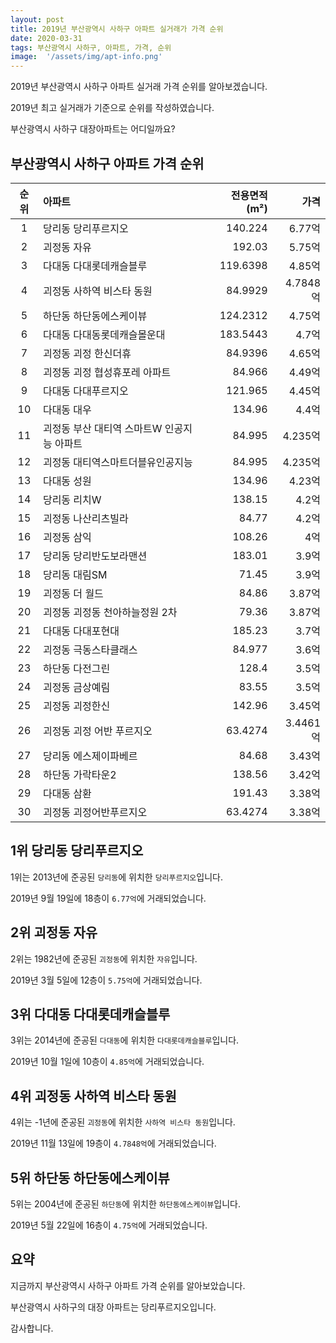 ```yaml
---
layout: post
title: 2019년 부산광역시 사하구 아파트 실거래가 가격 순위
date: 2020-03-31
tags: 부산광역시 사하구, 아파트, 가격, 순위
image:  '/assets/img/apt-info.png'
---
```


2019년 부산광역시 사하구 아파트 실거래 가격 순위를 알아보겠습니다.

2019년 최고 실거래가 기준으로 순위를 작성하였습니다.

부산광역시 사하구 대장아파트는 어디일까요?

## 부산광역시 사하구 아파트 가격 순위

|순위|아파트|전용면적(m²)|가격|
|:---:|:------|---:|---:|
|1|당리동 당리푸르지오|140.224|6.77억|
|2|괴정동 자유|192.03|5.75억|
|3|다대동 다대롯데캐슬블루|119.6398|4.85억|
|4|괴정동 사하역 비스타 동원|84.9929|4.7848억|
|5|하단동 하단동에스케이뷰|124.2312|4.75억|
|6|다대동 다대동롯데캐슬몰운대|183.5443|4.7억|
|7|괴정동 괴정 한신더휴|84.9396|4.65억|
|8|괴정동 괴정 협성휴포레 아파트|84.966|4.49억|
|9|다대동 다대푸르지오|121.965|4.45억|
|10|다대동 대우|134.96|4.4억|
|11|괴정동 부산 대티역 스마트W 인공지능 아파트|84.995|4.235억|
|12|괴정동 대티역스마트더블유인공지능|84.995|4.235억|
|13|다대동 성원|134.96|4.23억|
|14|당리동 리치W|138.15|4.2억|
|15|괴정동 나산리츠빌라|84.77|4.2억|
|16|괴정동 삼익|108.26|4억|
|17|당리동 당리반도보라맨션|183.01|3.9억|
|18|당리동 대림SM|71.45|3.9억|
|19|괴정동 더 월드|84.86|3.87억|
|20|괴정동 괴정동 천아하늘정원 2차|79.36|3.87억|
|21|다대동 다대포현대|185.23|3.7억|
|22|괴정동 극동스타클래스|84.977|3.6억|
|23|하단동 다전그린|128.4|3.5억|
|24|괴정동 금상예림|83.55|3.5억|
|25|괴정동 괴정한신|142.96|3.45억|
|26|괴정동 괴정 어반 푸르지오|63.4274|3.4461억|
|27|당리동 에스제이파베르|84.68|3.43억|
|28|하단동 가락타운2|138.56|3.42억|
|29|다대동 삼환|191.43|3.38억|
|30|괴정동 괴정어반푸르지오|63.4274|3.38억|



## 1위 당리동 당리푸르지오

1위는 2013년에 준공된 `당리동`에 위치한 `당리푸르지오`입니다.

2019년 9월 19일에 18층이 `6.77억`에 거래되었습니다.

<!-- * 카카오맵 - 지도퍼가기 -->
<!-- 1. 지도 노드 -->
<div id="daumRoughmapContainer1585858820523" class="root_daum_roughmap root_daum_roughmap_landing"></div>

<!--
	2. 설치 스크립트
	* 지도 퍼가기 서비스를 2개 이상 넣을 경우, 설치 스크립트는 하나만 삽입합니다.
-->
<script charset="UTF-8" class="daum_roughmap_loader_script" src="https://ssl.daumcdn.net/dmaps/map_js_init/roughmapLoader.js"></script>

<!-- 3. 실행 스크립트 -->
<script charset="UTF-8">
	new daum.roughmap.Lander({
		"timestamp" : "1585858820523",
		"key" : "xrtw",
		"mapWidth" : "320",
		"mapHeight" : "180"
	}).render();
</script>

## 2위 괴정동 자유

2위는 1982년에 준공된 `괴정동`에 위치한 `자유`입니다.

2019년 3월 5일에 12층이 `5.75억`에 거래되었습니다.

<!-- * 카카오맵 - 지도퍼가기 -->
<!-- 1. 지도 노드 -->
<div id="daumRoughmapContainer1585858811035" class="root_daum_roughmap root_daum_roughmap_landing"></div>

<!--
	2. 설치 스크립트
	* 지도 퍼가기 서비스를 2개 이상 넣을 경우, 설치 스크립트는 하나만 삽입합니다.
-->
<script charset="UTF-8" class="daum_roughmap_loader_script" src="https://ssl.daumcdn.net/dmaps/map_js_init/roughmapLoader.js"></script>

<!-- 3. 실행 스크립트 -->
<script charset="UTF-8">
	new daum.roughmap.Lander({
		"timestamp" : "1585858811035",
		"key" : "xrtv",
		"mapWidth" : "320",
		"mapHeight" : "180"
	}).render();
</script>

## 3위 다대동 다대롯데캐슬블루

3위는 2014년에 준공된 `다대동`에 위치한 `다대롯데캐슬블루`입니다.

2019년 10월 1일에 10층이 `4.85억`에 거래되었습니다.

<!-- * 카카오맵 - 지도퍼가기 -->
<!-- 1. 지도 노드 -->
<div id="daumRoughmapContainer1585858797115" class="root_daum_roughmap root_daum_roughmap_landing"></div>

<!--
	2. 설치 스크립트
	* 지도 퍼가기 서비스를 2개 이상 넣을 경우, 설치 스크립트는 하나만 삽입합니다.
-->
<script charset="UTF-8" class="daum_roughmap_loader_script" src="https://ssl.daumcdn.net/dmaps/map_js_init/roughmapLoader.js"></script>

<!-- 3. 실행 스크립트 -->
<script charset="UTF-8">
	new daum.roughmap.Lander({
		"timestamp" : "1585858797115",
		"key" : "xrtu",
		"mapWidth" : "320",
		"mapHeight" : "180"
	}).render();
</script>

## 4위 괴정동 사하역 비스타 동원

4위는 -1년에 준공된 `괴정동`에 위치한 `사하역 비스타 동원`입니다.

2019년 11월 13일에 19층이 `4.7848억`에 거래되었습니다.

<!-- * 카카오맵 - 지도퍼가기 -->
<!-- 1. 지도 노드 -->
<div id="daumRoughmapContainer1585858784886" class="root_daum_roughmap root_daum_roughmap_landing"></div>

<!--
	2. 설치 스크립트
	* 지도 퍼가기 서비스를 2개 이상 넣을 경우, 설치 스크립트는 하나만 삽입합니다.
-->
<script charset="UTF-8" class="daum_roughmap_loader_script" src="https://ssl.daumcdn.net/dmaps/map_js_init/roughmapLoader.js"></script>

<!-- 3. 실행 스크립트 -->
<script charset="UTF-8">
	new daum.roughmap.Lander({
		"timestamp" : "1585858784886",
		"key" : "xrtt",
		"mapWidth" : "320",
		"mapHeight" : "180"
	}).render();
</script>

## 5위 하단동 하단동에스케이뷰

5위는 2004년에 준공된 `하단동`에 위치한 `하단동에스케이뷰`입니다.

2019년 5월 22일에 16층이 `4.75억`에 거래되었습니다.

<!-- * 카카오맵 - 지도퍼가기 -->
<!-- 1. 지도 노드 -->
<div id="daumRoughmapContainer1585858776054" class="root_daum_roughmap root_daum_roughmap_landing"></div>

<!--
	2. 설치 스크립트
	* 지도 퍼가기 서비스를 2개 이상 넣을 경우, 설치 스크립트는 하나만 삽입합니다.
-->
<script charset="UTF-8" class="daum_roughmap_loader_script" src="https://ssl.daumcdn.net/dmaps/map_js_init/roughmapLoader.js"></script>

<!-- 3. 실행 스크립트 -->
<script charset="UTF-8">
	new daum.roughmap.Lander({
		"timestamp" : "1585858776054",
		"key" : "xrts",
		"mapWidth" : "320",
		"mapHeight" : "180"
	}).render();
</script>


## 요약

지금까지 부산광역시 사하구 아파트 가격 순위를 알아보았습니다.

부산광역시 사하구의 대장 아파트는 당리푸르지오입니다.

감사합니다.

